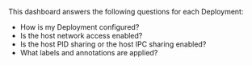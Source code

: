 This dashboard answers the following questions for each Deployment:

- How is my Deployment configured?
- Is the host network access enabled?
- Is the host PID sharing or the host IPC sharing enabled?
- What labels and annotations are applied?
